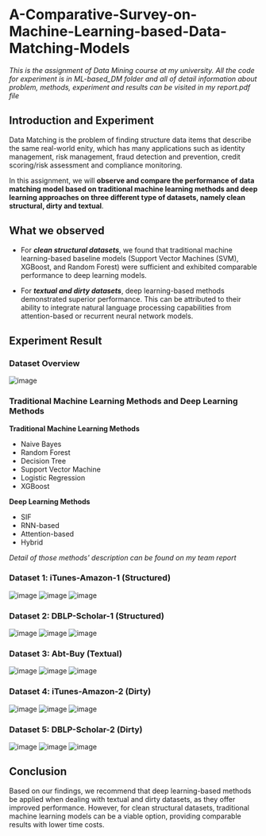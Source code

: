 # A-Comparative-Survey-on-Machine-Learning-based-Data-Matching-Models
_This is the assignment of Data Mining course at my university. All the code for experiment is in ML-based_DM folder and all of detail information about problem, methods, experiment and results can be visited in my report.pdf file_

## Introduction and Experiment
Data Matching is the problem of finding structure data items that describe the same real-world enity, which has many applications such as identity management, risk management,
fraud detection and prevention, credit scoring/risk assessment and compliance monitoring.

In this assignment, we will **observe and compare the performance of data matching model based on traditional machine learning methods and deep learning approaches on three different type of datasets, namely clean structural, dirty and textual**.

## What we observed
* For _**clean structural datasets**_, we found that traditional machine learning-based baseline
models (Support Vector Machines (SVM), XGBoost, and Random Forest) were sufficient and exhibited comparable performance to deep learning models.

* For _**textual and dirty datasets**_, deep learning-based methods demonstrated
superior performance. This can be attributed to their ability to integrate natural language
processing capabilities from attention-based or recurrent neural network models.

## Experiment Result
### Dataset Overview
![image](https://github.com/BinhTran-HCMUT/A-Comparative-Survey-on-Machine-Learning-based-Data-Matching-Models/assets/98327248/14dea8bd-1317-4721-abdb-2d78f54ad76e)

### Traditional Machine Learning Methods and Deep Learning Methods
**Traditional Machine Learning Methods**
* Naive Bayes
* Random Forest
* Decision Tree
* Support Vector Machine
* Logistic Regression
* XGBoost

**Deep Learning Methods**
* SIF
* RNN-based
* Attention-based
* Hybrid

_Detail of those methods' description can be found on my team report_

###  Dataset 1: iTunes-Amazon-1 (Structured)
![image](https://github.com/BinhTran-HCMUT/A-Comparative-Survey-on-Machine-Learning-based-Data-Matching-Models/assets/98327248/c0b6bcfe-d80b-4488-b5a9-2a56b0af7ca7)
![image](https://github.com/BinhTran-HCMUT/A-Comparative-Survey-on-Machine-Learning-based-Data-Matching-Models/assets/98327248/2f741607-b520-4a93-bdb0-eaebc3964ae4)
![image](https://github.com/BinhTran-HCMUT/A-Comparative-Survey-on-Machine-Learning-based-Data-Matching-Models/assets/98327248/a0e629a8-0006-4bb1-84c4-8314b7cb13f4)

### Dataset 2: DBLP-Scholar-1 (Structured)
![image](https://github.com/BinhTran-HCMUT/A-Comparative-Survey-on-Machine-Learning-based-Data-Matching-Models/assets/98327248/80ec0ac2-1b03-49c6-9577-5c82cd3836d9)
![image](https://github.com/BinhTran-HCMUT/A-Comparative-Survey-on-Machine-Learning-based-Data-Matching-Models/assets/98327248/82b29c67-e1ef-4342-b274-1146af32d689)
![image](https://github.com/BinhTran-HCMUT/A-Comparative-Survey-on-Machine-Learning-based-Data-Matching-Models/assets/98327248/2ee64b1f-b5f7-4bca-83c2-62eb65e94ce4)

### Dataset 3:  Abt-Buy (Textual)
![image](https://github.com/BinhTran-HCMUT/A-Comparative-Survey-on-Machine-Learning-based-Data-Matching-Models/assets/98327248/99c3a493-33c2-49f0-826a-c494ea754827)
![image](https://github.com/BinhTran-HCMUT/A-Comparative-Survey-on-Machine-Learning-based-Data-Matching-Models/assets/98327248/3ad74959-e16b-4bae-90f7-2a93348fc846)
![image](https://github.com/BinhTran-HCMUT/A-Comparative-Survey-on-Machine-Learning-based-Data-Matching-Models/assets/98327248/02b0b13e-80b0-4a5f-be4a-cabaaac697bd)

### Dataset 4: iTunes-Amazon-2 (Dirty)
![image](https://github.com/BinhTran-HCMUT/A-Comparative-Survey-on-Machine-Learning-based-Data-Matching-Models/assets/98327248/447fb3d5-5466-434b-b7c9-e7fea09310a5)
![image](https://github.com/BinhTran-HCMUT/A-Comparative-Survey-on-Machine-Learning-based-Data-Matching-Models/assets/98327248/9cc7bbea-3372-47ea-a28d-cfff2436ac9c)
![image](https://github.com/BinhTran-HCMUT/A-Comparative-Survey-on-Machine-Learning-based-Data-Matching-Models/assets/98327248/8712c38a-0e52-4830-be69-fcacd469a302)

###  Dataset 5: DBLP-Scholar-2 (Dirty)
![image](https://github.com/BinhTran-HCMUT/A-Comparative-Survey-on-Machine-Learning-based-Data-Matching-Models/assets/98327248/e022c50a-3363-454d-9ed1-d313c2946af7)
![image](https://github.com/BinhTran-HCMUT/A-Comparative-Survey-on-Machine-Learning-based-Data-Matching-Models/assets/98327248/780c2a43-b416-4f1b-a0f6-6e09e08ede2e)
![image](https://github.com/BinhTran-HCMUT/A-Comparative-Survey-on-Machine-Learning-based-Data-Matching-Models/assets/98327248/25865ff0-bcf5-479b-a5d4-9226bc04d133)

## Conclusion 
Based on our findings, we recommend that deep learning-based methods be applied when
dealing with textual and dirty datasets, as they offer improved performance. However, for
clean structural datasets, traditional machine learning models can be a viable option, providing
comparable results with lower time costs.
 
